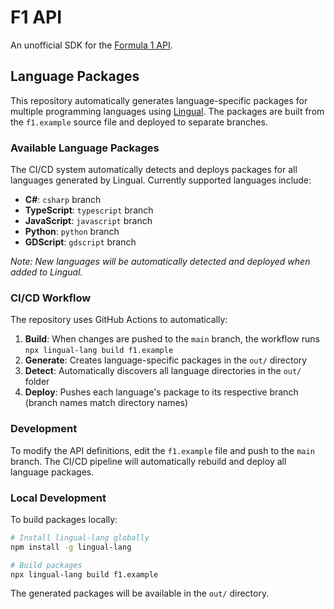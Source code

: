 # F1 API

An unofficial SDK for the [Formula 1 API](https://f1api.dev/).

## Language Packages

This repository automatically generates language-specific packages for multiple programming languages using [Lingual](https://github.com/lingual-lang/lingual). The packages are built from the `f1.example` source file and deployed to separate branches.

### Available Language Packages

The CI/CD system automatically detects and deploys packages for all languages generated by Lingual. Currently supported languages include:

- **C#**: `csharp` branch
- **TypeScript**: `typescript` branch  
- **JavaScript**: `javascript` branch
- **Python**: `python` branch
- **GDScript**: `gdscript` branch

*Note: New languages will be automatically detected and deployed when added to Lingual.*

### CI/CD Workflow

The repository uses GitHub Actions to automatically:

1. **Build**: When changes are pushed to the `main` branch, the workflow runs `npx lingual-lang build f1.example`
2. **Generate**: Creates language-specific packages in the `out/` directory
3. **Detect**: Automatically discovers all language directories in the `out/` folder
4. **Deploy**: Pushes each language's package to its respective branch (branch names match directory names)

### Development

To modify the API definitions, edit the `f1.example` file and push to the `main` branch. The CI/CD pipeline will automatically rebuild and deploy all language packages.

### Local Development

To build packages locally:

```bash
# Install lingual-lang globally
npm install -g lingual-lang

# Build packages
npx lingual-lang build f1.example
```

The generated packages will be available in the `out/` directory.
